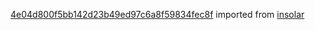 [4e04d800f5bb142d23b49ed97c6a8f59834fec8f](https://github.com/insolar/insolar/commit/4e04d800f5bb142d23b49ed97c6a8f59834fec8f) imported from [insolar](https://github.com/insolar/insolar)
